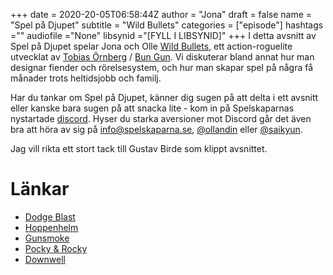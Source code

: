 +++ 
date = 2020-20-05T06:58:44Z
author = "Jona"
draft = false
name = "Spel på Djupet"
subtitle = "Wild Bullets"
categories = ["episode"]
hashtags =""
audiofile ="None"
libsynid ="[FYLL I LIBSYNID]"
+++ 
I detta avsnitt av Spel på Djupet spelar Jona och Olle [Wild Bullets](https://www.bun-gun.com/wildbullets/), ett action-roguelite utvecklat av [Tobias Örnberg](https://twitter.com/tobbeornberg) / [Bun Gun](https://www.bun-gun.com/). Vi diskuterar bland annat hur man designar fiender och rörelsesystem, och hur man skapar spel på några få månader trots heltidsjobb och familj.

Har du tankar om Spel på Djupet, känner dig sugen på att delta i ett avsnitt eller kanske bara sugen på att snacka lite - kom in på Spelskaparnas nystartade [discord](https://discord.gg/hBHEXss). Hyser du starka aversioner mot Discord går det även bra att höra av sig på info@spelskaparna.se, [@ollandin](https://twitter.com/ollelandin) eller [@saikyun](https://twitter.com/Saikyun).

Jag vill rikta ett stort tack till Gustav Birde som klippt avsnittet.

# Länkar
* [Dodge Blast](https://www.bun-gun.com/dodgeblast/)
* [Hoppenhelm](https://www.bun-gun.com/hoppenhelm/)
* [Gunsmoke](https://www.youtube.com/watch?v=DSkAc0uKvnY)
* [Pocky & Rocky](https://www.youtube.com/watch?v=RbwIIYAqNrI)
* [Downwell](https://www.youtube.com/watch?v=UygovwXlbsU)
